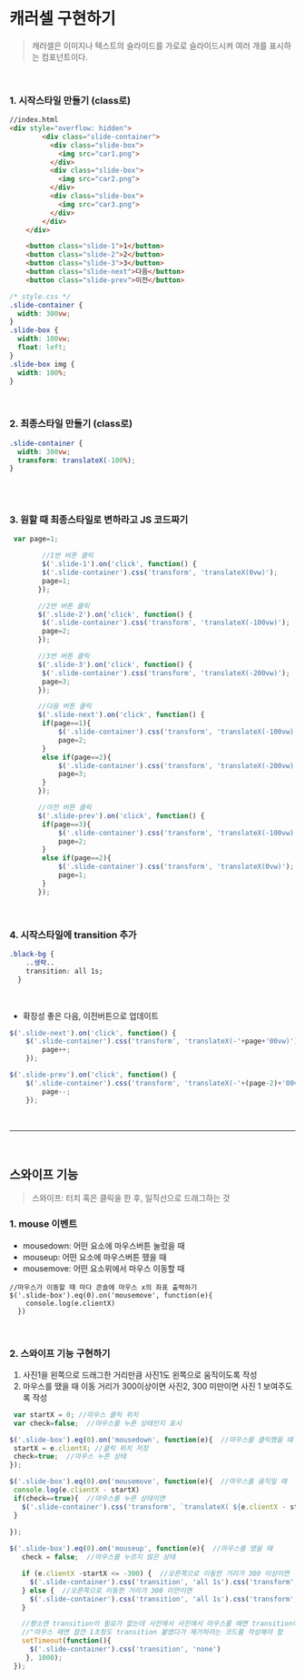 # 캐러셀 구현하기
>캐러셀은 이미지나 텍스트의 슬라이드를 가로로 슬라이드시켜 여러 개를 표시하는 컴포넌트이다.

<br>

### 1. 시작스타일 만들기 (class로)
```html
//index.html
<div style="overflow: hidden">
        <div class="slide-container">
          <div class="slide-box">
            <img src="car1.png">
          </div>
          <div class="slide-box">
            <img src="car2.png">
          </div>
          <div class="slide-box">
            <img src="car3.png">
          </div>
        </div>
    </div>

    <button class="slide-1">1</button>
    <button class="slide-2">2</button>
    <button class="slide-3">3</button>
    <button class="slide-next">다음</button>
    <button class="slide-prev">이전</button>

```

```css
/* style.css */
.slide-container {
  width: 300vw;
}
.slide-box {
  width: 100vw;
  float: left;
}
.slide-box img {
  width: 100%;
} 
```

<br>

### 2. 최종스타일 만들기 (class로) 
```css
.slide-container {
  width: 300vw;
  transform: translateX(-100%);
}
  
```

<br>

### 3. 원할 때 최종스타일로 변하라고 JS 코드짜기
```js
 var page=1;

        //1번 버튼 클릭
        $('.slide-1').on('click', function() {
        $('.slide-container').css('transform', 'translateX(0vw)');
        page=1;
       });

       //2번 버튼 클릭
       $('.slide-2').on('click', function() {
        $('.slide-container').css('transform', 'translateX(-100vw)');
        page=2;
       });

       //3번 버튼 클릭
       $('.slide-3').on('click', function() {
        $('.slide-container').css('transform', 'translateX(-200vw)');
        page=3;
       });

       //다음 버튼 클릭
       $('.slide-next').on('click', function() {
        if(page==1){
            $('.slide-container').css('transform', 'translateX(-100vw)');
            page=2;
        }
        else if(page==2){
            $('.slide-container').css('transform', 'translateX(-200vw)');
            page=3;
        }
       });

       //이전 버튼 클릭
       $('.slide-prev').on('click', function() {
        if(page==3){
            $('.slide-container').css('transform', 'translateX(-100vw)');
            page=2;
        }
        else if(page==2){
            $('.slide-container').css('transform', 'translateX(0vw)');
            page=1;
        }
       });
```

<br>

### 4. 시작스타일에 transition 추가 
```css
.black-bg {
    ..생략..
    transition: all 1s;
  }
```

<br>

+ 확장성 좋은 다음, 이전버튼으로 업데이트

```js
$('.slide-next').on('click', function() {
    $('.slide-container').css('transform', 'translateX(-'+page+'00vw)')
        page++;
    });

$('.slide-prev').on('click', function() {
    $('.slide-container').css('transform', 'translateX(-'+(page-2)+'00vw)')
        page--;
    });
```

<br>

--------------------------------------------------------------------------

<br>

## 스와이프 기능
> 스와이프: 터치 혹은 클릭을 한 후, 일직선으로 드래그하는 것

### 1. mouse 이벤트
* mousedown: 어떤 요소에 마우스버튼 눌렀을 때
* mouseup: 어떤 요소에 마우스버튼 뗐을 때
* mousemove: 어떤 요소위에서 마우스 이동할 때
```
//마우스가 이동할 때 마다 콘솔에 마우스 x의 좌표 출력하기
$('.slide-box').eq(0).on('mousemove', function(e){
    console.log(e.clientX)
  })
```

<br>

### 2. 스와이프 기능 구현하기
 1. 사진1을 왼쪽으로 드래그한 거리만큼 사진1도 왼쪽으로 움직이도록 작성
 2. 마우스를 땠을 때 이동 거리가 300이상이면 사진2, 300 미만이면 사진 1 보여주도록 작성

 ```js
  var startX = 0; //마우스 클릭 위치
  var check=false;  //마우스를 누른 상태인지 표시

$('.slide-box').eq(0).on('mousedown', function(e){  //마우스를 클릭했을 때
  startX = e.clientX; //클릭 위치 저장
  check=true;  //마우스 누른 상태
});

$('.slide-box').eq(0).on('mousemove', function(e){  //마우스를 움직일 때
  console.log(e.clientX - startX)
  if(check==true){  //마우스를 누른 상태이면
    $('.slide-container').css('transform', `translateX( ${e.clientX - startX}px )`)  //이동거리만큼 그림 이동
  }
  
});

$('.slide-box').eq(0).on('mouseup', function(e){  //마우스를 땠을 때
    check = false;  //마우스를 누르지 않은 상태

    if (e.clientX -startX <= -300) {  //오른쪽으로 이동한 거리가 300 이상이면
      $('.slide-container').css('transition', 'all 1s').css('transform', 'translateX(-100vw)'); //다음 그림으로 이동
    } else {  //오른쪽으로 이동한 거리가 300 미만이면
      $('.slide-container').css('transition', 'all 1s').css('transform', 'translateX(0vw)');  //다시 첫번째 그림으로 이동
    }

    //평소엔 transition이 필요가 없는데 사진에서 사진에서 마우스를 떼면 transition이 필요함 
    //"마우스 떼면 잠깐 1초정도 transition 붙였다가 제거하라는 코드를 작성해야 함
    setTimeout(function(){  
      $('.slide-container').css('transition', 'none')
     }, 1000);
  });
  
```
